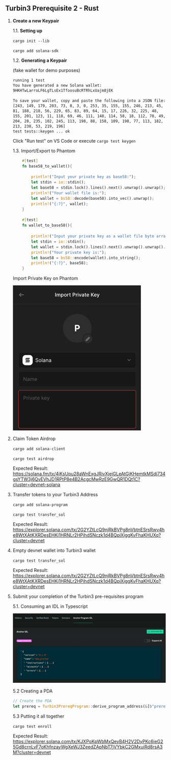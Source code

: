 ## Turbin3 Prerequisite 2 - Rust

1. **Create a new Keypair**

   1.1. **Setting up**

   `cargo init --lib`

   `cargo add solana-sdk`

   1.2. **Generating a Keypair**

   (fake wallet for demo purposes)

   ```shell
   running 1 test
   You have generated a new Solana wallet: 9HKHTwLarroLF6LgTLsEx1TfoosuBcRTRhLxUajm8jEK

   To save your wallet, copy and paste the following into a JSON file:
   [243, 149, 179, 203, 73, 8, 3, 0, 253, 35, 155, 155, 246, 213, 45, 81, 188, 218, 56, 229, 65, 83, 89, 64, 15, 17, 226, 32, 225, 48, 155, 201, 123, 11, 118, 69, 46, 111, 148, 114, 58, 18, 112, 70, 49, 204, 28, 235, 102, 245, 113, 198, 88, 158, 109, 198, 77, 113, 182, 213, 238, 53, 219, 196]
   test tests::keygen ... ok
   ```

   Click "Run test" on VS Code or execute `cargo test keygen`

   1.3. Import/Export to Phantom

   ```rust
       #[test]
       fn base58_to_wallet(){

           println!("Input your private key as base58:");
           let stdin = io::stdin();
           let base58 = stdin.lock().lines().next().unwrap().unwrap();
           println!("Your wallet file is:");
           let wallet = bs58::decode(base58).into_vec().unwrap();
           println!("{:?}", wallet);
       }

       #[test]
       fn wallet_to_base58(){

           println!("Input your private key as a wallet file byte array:");
           let stdin = io::stdin();
           let wallet = stdin.lock().lines().next().unwrap().unwrap().trim_start_matches('[').trim_end_matches(']').split(',').map(|s| s.trim().parse::<u8>().unwrap()).collect::<Vec<u8>>();
           println!("Your private key is:");
           let base58 = bs58::encode(wallet).into_string();
           println!("{:?}", base58);
       }
   ```

   Import Private Key on Phantom

   ![import_to_phantom](../../assets/importPhantom.png)

2. Claim Token Airdrop

   `cargo add solana-client`

   `cargo test airdrop`

   Expected Result: https://solana.fm/tx/4jKsUpu28aWnExgJRivXjejGLeAtGjKHemtkMSdj734gsYTW3j6QvEVhJD1RPtP8e4B2AcgcMwRzE9GwQR1DQt1C?cluster=devnet-solana

3. Transfer tokens to your Turbin3 Address

   `cargo add solana-program`

   `cargo test transfer_sol`

   Expected Result: https://explorer.solana.com/tx/2G2YZtLcQ9njRkBVPg8nVbtnESrsRwv4he8WtXAtKXRDesEHKj1HRNLr2HPihdSNczk1d4BQpiXiggKvFhaKHUXq?cluster=devnet

4. Empty devnet wallet into Turbin3 wallet

   `cargo test transfer_sol`

   Expected Result: https://explorer.solana.com/tx/2G2YZtLcQ9njRkBVPg8nVbtnESrsRwv4he8WtXAtKXRDesEHKj1HRNLr2HPihdSNczk1d4BQpiXiggKvFhaKHUXq?cluster=devnet

5. Submit your completion of the Turbin3 pre-requisites program

   5.1. Consuming an IDL in Typescript

   ![anchor_idl](../../assets/anchoridl.png)

   5.2 Creating a PDA

   ```rust
   // Create the PDA
   let prereq = Turbin3PrereqProgram::derive_program_address(&[b"prereq",signer.pubkey().to_bytes().as_ref()]);
   ```

   5.3 Putting it all together

   `cargo test enroll`

   Expected Result:
   https://explorer.solana.com/tx/KJXPoKpWbMxQeyB4H2V2DyPKc6ieG25Gd8crnLvF7oKhfnzayWgXeWJ3ZeedZApNbT7jVYbkC2GMxuiRd8rsA3M?cluster=devnet
